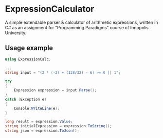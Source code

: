# ExpressionCalculator
A simple extendable parser &amp; calculator of arithmetic expressions, written in C# as an assignment for "Programming Paradigms" course of Innopolis University.

## Usage example

```C#
using ExpressionCalc;

...
string input = "(2 * (-2) + (128/32) - 6) >= 0 || 1";

try
{
	Expression expression = input.Parse();
}
catch (Exception e)
{
	Console.WriteLine(e);
}

long result = expression.Value;
string initialExpression = expression.ToString();
string json = expression.ToJson();
```
